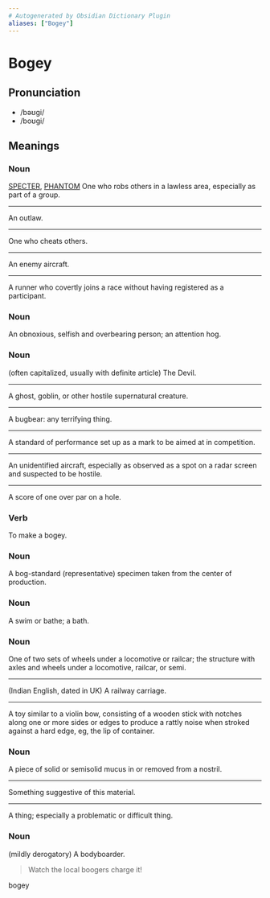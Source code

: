 ```yaml
---
# Autogenerated by Obsidian Dictionary Plugin
aliases: ["Bogey"]
---
```


# Bogey

## Pronunciation

- /bəʊɡi/
- /boʊɡi/

## Meanings

### Noun
[SPECTER](https://www.merriam-webster.com/dictionary/specter), [PHANTOM](https://www.merriam-webster.com/dictionary/phantom)
One who robs others in a lawless area, especially as part of a group.

---

An outlaw.

---

One who cheats others.

---

An enemy aircraft.

---

A runner who covertly joins a race without having registered as a participant.

### Noun

An obnoxious, selfish and overbearing person; an attention hog.

### Noun

(often capitalized, usually with definite article) The Devil.

---

A ghost, goblin, or other hostile supernatural creature.

---

A bugbear: any terrifying thing.

---

A standard of performance set up as a mark to be aimed at in competition.

---

An unidentified aircraft, especially as observed as a spot on a radar screen and suspected to be hostile.

---

A score of one over par on a hole.

### Verb

To make a bogey.

### Noun

A bog-standard (representative) specimen taken from the center of production.

### Noun

A swim or bathe; a bath.

### Noun

One of two sets of wheels under a locomotive or railcar; the structure with axles and wheels under a locomotive, railcar, or semi.

---

(Indian English, dated in UK) A railway carriage.

---

A toy similar to a violin bow, consisting of a wooden stick with notches along one or more sides or edges to produce a rattly noise when stroked against a hard edge, eg, the lip of container.

### Noun

A piece of solid or semisolid mucus in or removed from a nostril.

---

Something suggestive of this material.

---

A thing; especially a problematic or difficult thing.

### Noun

(mildly derogatory) A bodyboarder.

> Watch the local boogers charge it!




bogey